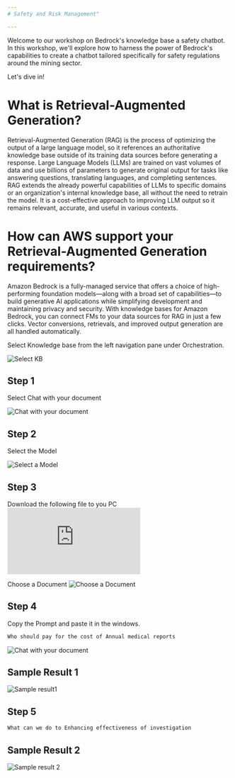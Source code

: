 ```yaml
---
# Safety and Risk Management"

---
```



Welcome to our workshop on Bedrock's knowledge base a safety chatbot. In this workshop, we'll explore how to harness the power of Bedrock's capabilities to create a chatbot tailored specifically for safety regulations around the mining sector.

Let's dive in!

# What is Retrieval-Augmented Generation?
Retrieval-Augmented Generation (RAG) is the process of optimizing the output of a large language model, so it references an authoritative knowledge base outside of its training data sources before generating a response. Large Language Models (LLMs) are trained on vast volumes of data and use billions of parameters to generate original output for tasks like answering questions, translating languages, and completing sentences. RAG extends the already powerful capabilities of LLMs to specific domains or an organization's internal knowledge base, all without the need to retrain the model. It is a cost-effective approach to improving LLM output so it remains relevant, accurate, and useful in various contexts.

# How can AWS support your Retrieval-Augmented Generation requirements?
Amazon Bedrock is a fully-managed service that offers a choice of high-performing foundation models—along with a broad set of capabilities—to build generative AI applications while simplifying development and maintaining privacy and security. With knowledge bases for Amazon Bedrock, you can connect FMs to your data sources for RAG in just a few clicks. Vector conversions, retrievals, and improved output generation are all handled automatically.


Select Knowledge base from the left navigation pane under Orchestration.

![Select KB](https://github.com/kaveerh/bedrock-mining-demo/blob/main/static/safety/select-kb.png )


## Step 1

Select Chat with your document

![Chat with your document](https://github.com/kaveerh/bedrock-mining-demo/blob/main/static/safety/Bedrock-kbselect.png )

## Step 2
Select the Model 

![Select a Model ](https://github.com/kaveerh/bedrock-mining-demo/blob/main/static/safety/kb-modelpick.png)

## Step 3
Download the following file to you PC
![Sample Mine SafetyDocument](https://github.com/kaveerh/bedrock-mining-demo/blob/main/static/MineHealthandSafetyAct29-small.pdf "Sample Mine SafetyDocument")

Choose a Document 
![Choose a Document](https://github.com/kaveerh/bedrock-mining-demo/blob/main/static/safety/Kb-fileselect.png )


## Step 4

Copy the Prompt and paste it in the windows.

```bash
Who should pay for the cost of Annual medical reports
```

![Chat with your document](https://github.com/kaveerh/bedrock-mining-demo/blob/main/static/safety/kb-prompt.png )

## Sample Result 1 

![Sample result1](https://github.com/kaveerh/bedrock-mining-demo/blob/main/static/safety/result1.png )


## Step 5



```bash
What can we do to Enhancing effectiveness of investigation
```
## Sample Result 2

![Sample result 2](https://github.com/kaveerh/bedrock-mining-demo/blob/main/static/safety/result2.png )









